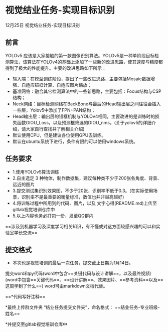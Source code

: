 # 视觉结业任务-实现目标识别

12月25日 视觉结业任务-实现目标识别

## 前言

YOLOv5 应该是大家接触的第一款图像识别算法。YOLOv5是一种单阶段目标检测算法，该算法在YOLOv4的基础上添加了一些新的改进思路，使其速度与精度都得到了极大的性能提升。主要的改进思路如下所示：

* 输入端：在模型训练阶段，提出了一些改进思路，主要包括Mosaic数据增强、自适应锚框计算、自适应图片缩放；
* 基准网络：融合其它检测算法中的一些新思路，主要包括：Focus结构与CSP结构；
* Neck网络：目标检测网络在BackBone与最后的Head输出层之间往往会插入一些层，Yolov5中添加了FPN+PAN结构；
* Head输出层：输出层的锚框机制与YOLOv4相同，主要改进的是训练时的损失函数GIOU_Loss，以及预测框筛选的DIOU_nms。(关于yolov5的详细介绍，请大家自行查找并了解相关介绍)
* 默认使用CPU，但是建议各位使用GPU去训练。
* 默认在ubuntu系统下进行，条件有限的可以使用windows系统。

## 任务要求

* 1.使用YOLOv5算法训练
* 2.自主选定 3 种物体，制作数据集，建议每种类不少于200张各角度、背景、远近的图片
* 3.提交测试集识别效果图，不少于20张，识别率不低于0.3。(在实际使用场景，识别率不是最重要的衡量标准，数值也并非越高越好)
* 4.将训练过程中所用到的代码、图片，以及 文字心得(README.md)上传至gitlab视觉培训仓库中
* 5.以上内容也务必打包一份，发至QQ群内

==涉及到机器学习及深度学习相关知识，有不懂或对这方面较感兴趣的可以和实验室学长交流==

## 提交格式

* 本次也是视觉培训的最后一次任务，提交截止日期为1月14日。

提交word和py代码(word中包含==关键代码与设计讲解==，以及最终视频）
(word中包含==关键代码==、==设计讲解==、效果图片、==参考资料==以及==这周学到了什么==)
word可由markdown文档代替。

==*代码写好注释==

*最终上传群文件夹 “结业任务提交文件夹”，命名格式： ==结业任务-专业班级-姓名==

*并提交至gitlab视觉培训仓库中
